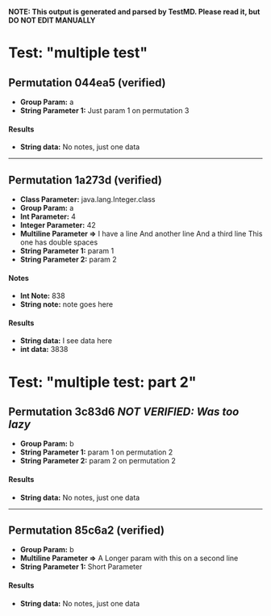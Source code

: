 **NOTE: This output is generated and parsed by TestMD. Please read it, but DO NOT EDIT MANUALLY**

# Test: "multiple test" #

## Permutation 044ea5 (verified) ##

- **Group Param:** a
- **String Parameter 1:** Just param 1 on permutation 3

#### Results ####

- **String data:** No notes, just one data

---------------------------------------

## Permutation 1a273d (verified) ##

- **Class Parameter:** java.lang.Integer.class
- **Group Param:** a
- **Int Parameter:** 4
- **Integer Parameter:** 42
- **Multiline Parameter =>**
    I have a line
    And another line
    And a third line
    This  one  has  double  spaces
- **String Parameter 1:** param 1
- **String Parameter 2:** param 2

#### Notes ####

- **Int Note:** 838
- **String note:** note goes here

#### Results ####

- **String data:** I see data here
- **int data:** 3838

# Test: "multiple test: part 2" #

## Permutation 3c83d6 _NOT VERIFIED: Was too lazy_ ##

- **Group Param:** b
- **String Parameter 1:** param 1 on permutation 2
- **String Parameter 2:** param 2 on permutation 2

#### Results ####

- **String data:** No notes, just one data

---------------------------------------

## Permutation 85c6a2 (verified) ##

- **Group Param:** b
- **Multiline Parameter =>**
    A Longer param with
    this on a second line
- **String Parameter 1:** Short Parameter

#### Results ####

- **String data:** No notes, just one data
